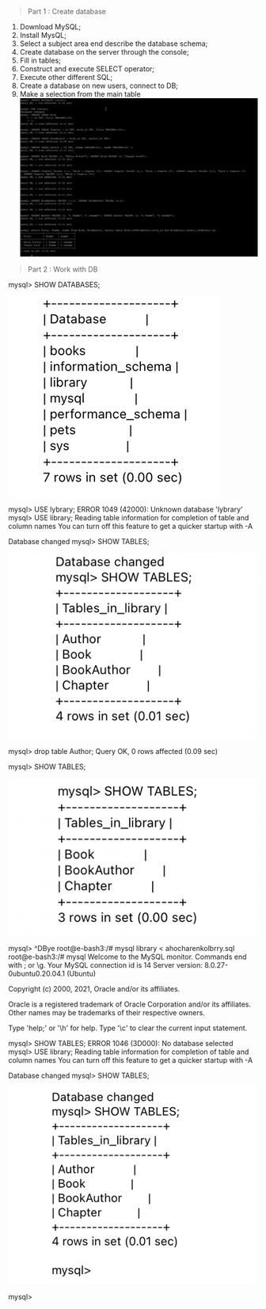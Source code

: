 > Part 1 : Create database
  
1. Download MySQL;
2. Install MysQL;
3. Select a subject area end describe the database schema;
4. Create database on the server through the console;
5. Fill in tables;
6. Construct and execute SELECT operator;
7. Execute other different SQL;
8. Create a database on new users, connect to DB;
9. Make a selection from the main table
![1](https://github.com/anastasiia-honcharenko/DevOps_online_Dnipro_2021Q4/blob/main/m4/DB%20Part%201.png)

> Part 2 : Work with DB
> 
 mysql> SHOW DATABASES;
 
![2](https://github.com/anastasiia-honcharenko/DevOps_online_Dnipro_2021Q4/blob/main/m4/DB%20Part%202%20.png)

mysql> USE lybrary;
ERROR 1049 (42000): Unknown database 'lybrary'
mysql> USE library;
Reading table information for completion of table and column names
You can turn off this feature to get a quicker startup with -A

Database changed
mysql> SHOW TABLES;

![3](https://github.com/anastasiia-honcharenko/DevOps_online_Dnipro_2021Q4/blob/main/m4/DB%20Part%202%20(1).png)

mysql> drop table Author;
Query OK, 0 rows affected (0.09 sec)

mysql> SHOW TABLES;

![4](https://github.com/anastasiia-honcharenko/DevOps_online_Dnipro_2021Q4/blob/main/m4/DB%20Part%202(2).png)

mysql> ^DBye
root@e-bash3:/# mysql library < ahocharenkolbrry.sql
root@e-bash3:/# mysql
Welcome to the MySQL monitor.  Commands end with ; or \g.
Your MySQL connection id is 14
Server version: 8.0.27-0ubuntu0.20.04.1 (Ubuntu)

Copyright (c) 2000, 2021, Oracle and/or its affiliates.

Oracle is a registered trademark of Oracle Corporation and/or its
affiliates. Other names may be trademarks of their respective
owners.

Type 'help;' or '\h' for help. Type '\c' to clear the current input statement.

mysql> SHOW TABLES;
ERROR 1046 (3D000): No database selected
mysql> USE library;
Reading table information for completion of table and column names
You can turn off this feature to get a quicker startup with -A

Database changed
mysql> SHOW TABLES;


![4](https://github.com/anastasiia-honcharenko/DevOps_online_Dnipro_2021Q4/blob/main/m4/DB%20Part%202(3).png)

mysql>

